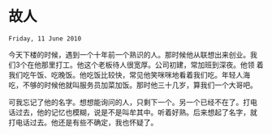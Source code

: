 # 故人

`Friday, 11 June 2010`

今天下楼的时候，遇到一个十年前一个熟识的人。那时候他从联想出来创业。我
们3个在他那里打工。他这个老板待人很宽厚。公司初建，常加班到深夜。他领
着我们吃午饭、吃晚饭。他吃饭比较快，常见他笑咪咪地看着我们吃。年轻人海
吃，不够的时候他就叫服务员加菜加饭。那时他三十几岁，算我们一个大哥吧。

可我忘记了他的名字。想想能询问的人，只剩下一个。另一个已经不在了。打电
话过去，他的记忆也模糊，说是不是叫牟其中。听着好熟。后来想起了名字，就
打电话过去。他还是有些不确定，我也怀疑了。
